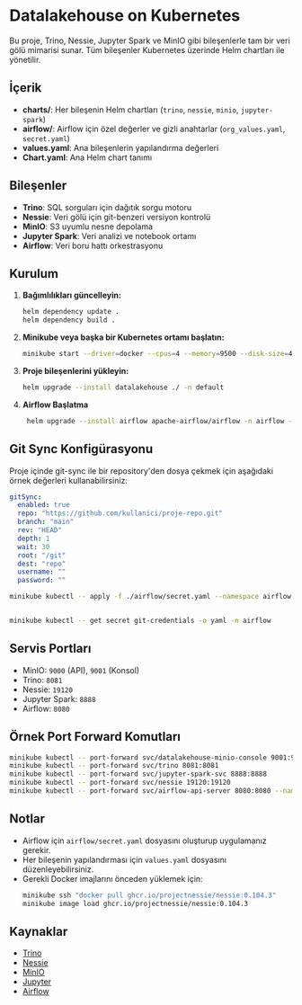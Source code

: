 # Datalakehouse on Kubernetes

Bu proje, Trino, Nessie, Jupyter Spark ve MinIO gibi bileşenlerle tam bir veri gölü mimarisi sunar. Tüm bileşenler Kubernetes üzerinde Helm chartları ile yönetilir.

## İçerik

- **charts/**: Her bileşenin Helm chartları (`trino`, `nessie`, `minio`, `jupyter-spark`)
- **airflow/**: Airflow için özel değerler ve gizli anahtarlar (`org_values.yaml`, `secret.yaml`)
- **values.yaml**: Ana bileşenlerin yapılandırma değerleri
- **Chart.yaml**: Ana Helm chart tanımı

## Bileşenler

- **Trino**: SQL sorguları için dağıtık sorgu motoru
- **Nessie**: Veri gölü için git-benzeri versiyon kontrolü
- **MinIO**: S3 uyumlu nesne depolama
- **Jupyter Spark**: Veri analizi ve notebook ortamı
- **Airflow**: Veri boru hattı orkestrasyonu

## Kurulum

1. **Bağımlılıkları güncelleyin:**
   ```sh
   helm dependency update .
   helm dependency build .
   ```

2. **Minikube veya başka bir Kubernetes ortamı başlatın:**
   ```sh
   minikube start --driver=docker --cpus=4 --memory=9500 --disk-size=40g
   ```

3. **Proje bileşenlerini yükleyin:**
   ```sh
   helm upgrade --install datalakehouse ./ -n default
   ```
4. **Airflow Başlatma**

   ```sh
    helm upgrade --install airflow apache-airflow/airflow -n airflow -f  .\airflow\org_values.yaml --debug --timeout 10m02s
   ```
## Git Sync Konfigürasyonu

Proje içinde git-sync ile bir repository'den dosya çekmek için aşağıdaki örnek değerleri kullanabilirsiniz:

```yaml
gitSync:
  enabled: true
  repo: "https://github.com/kullanici/proje-repo.git"
  branch: "main"
  rev: "HEAD"
  depth: 1
  wait: 30
  root: "/git"
  dest: "repo"
  username: ""
  password: ""
```
```sh
minikube kubectl -- apply -f ./airflow/secret.yaml --namespace airflow


minikube kubectl -- get secret git-credentials -o yaml -n airflow
```

## Servis Portları

- MinIO: `9000` (API), `9001` (Konsol)
- Trino: `8081`
- Nessie: `19120`
- Jupyter Spark: `8888`
- Airflow: `8080`

## Örnek Port Forward Komutları

```sh
minikube kubectl -- port-forward svc/datalakehouse-minio-console 9001:9001
minikube kubectl -- port-forward svc/trino 8081:8081
minikube kubectl -- port-forward svc/jupyter-spark-svc 8888:8888
minikube kubectl -- port-forward svc/nessie 19120:19120
minikube kubectl -- port-forward svc/airflow-api-server 8080:8080 --namespace airflow2
```

## Notlar

- Airflow için `airflow/secret.yaml` dosyasını oluşturup uygulamanız gerekir.
- Her bileşenin yapılandırması için `values.yaml` dosyasını düzenleyebilirsiniz.
- Gerekli Docker imajlarını önceden yüklemek için:
  ```sh
  minikube ssh "docker pull ghcr.io/projectnessie/nessie:0.104.3"
  minikube image load ghcr.io/projectnessie/nessie:0.104.3
  ```

## Kaynaklar

- [Trino](https://trino.io/)
- [Nessie](https://projectnessie.org/)
- [MinIO](https://min.io/)
- [Jupyter](https://jupyter.org/)
- [Airflow](https://airflow.apache.org/)
